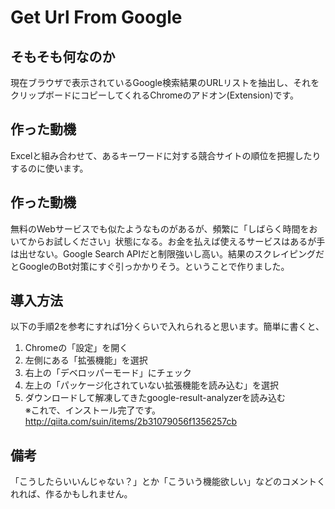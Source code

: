 # Get Url From Google
## そもそも何なのか
現在ブラウザで表示されているGoogle検索結果のURLリストを抽出し、それをクリップボードにコピーしてくれるChromeのアドオン(Extension)です。

## 作った動機
Excelと組み合わせて、あるキーワードに対する競合サイトの順位を把握したりするのに使います。

## 作った動機
無料のWebサービスでも似たようなものがあるが、頻繁に「しばらく時間をおいてからお試しください」状態になる。お金を払えば使えるサービスはあるが手は出せない。Google Search APIだと制限強いし高い。結果のスクレイピングだとGoogleのBot対策にすぐ引っかかりそう。ということで作りました。

## 導入方法
以下の手順2を参考にすれば1分くらいで入れられると思います。簡単に書くと、  
1. Chromeの「設定」を開く  
2. 左側にある「拡張機能」を選択  
3. 右上の「デベロッパーモード」にチェック  
4. 左上の「パッケージ化されていない拡張機能を読み込む」を選択  
5. ダウンロードして解凍してきたgoogle-result-analyzerを読み込む  
※これで、インストール完了です。  
http://qiita.com/suin/items/2b31079056f1356257cb

## 備考
「こうしたらいいんじゃない？」とか「こういう機能欲しい」などのコメントくれれば、作るかもしれません。
